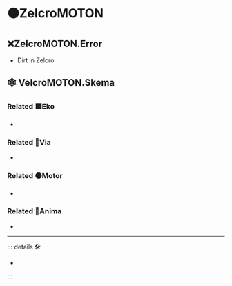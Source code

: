 # 🟠<motor>ZelcroMOTON</motor>

## ❌<error>ZelcroMOTON.Error</error>

- Dirt in Zelcro

## 🕸 VelcroMOTON.Skema

### Related 🟩<ekos>Eko</ekos>

-

### Related 🔻<via>Via</via>

-

### Related 🟠<motor>Motor</motor>

-

### Related 💜<anima>Anima</anima>

-

---

<!-- =================================================== -->
<!-- =================================================== -->
<!-- =================================================== -->
<!-- =================================================== -->
<!-- =================================================== -->
::: details 🛠

-

:::
